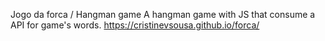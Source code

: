 Jogo da forca / Hangman game
A hangman game with JS that consume a API for game's words.
https://cristinevsousa.github.io/forca/
